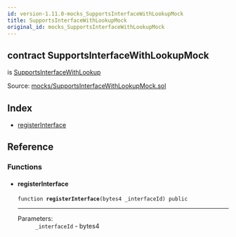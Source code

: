 ```yaml
---
id: version-1.11.0-mocks_SupportsInterfaceWithLookupMock
title: SupportsInterfaceWithLookupMock
original_id: mocks_SupportsInterfaceWithLookupMock
---
```


<div class="contract-doc"><div class="contract"><h2 class="contract-header"><span class="contract-kind">contract</span> SupportsInterfaceWithLookupMock</h2><p class="base-contracts"><span>is</span> <a href="introspection_SupportsInterfaceWithLookup.html">SupportsInterfaceWithLookup</a></p><div class="source">Source: <a href="https://github.com/OpenZeppelin/zeppelin-solidity/blob/v1.11.0/contracts/mocks/SupportsInterfaceWithLookupMock.sol" target="_blank">mocks/SupportsInterfaceWithLookupMock.sol</a></div></div><div class="index"><h2>Index</h2><ul><li><a href="mocks_SupportsInterfaceWithLookupMock.html#registerInterface">registerInterface</a></li></ul></div><div class="reference"><h2>Reference</h2><div class="functions"><h3>Functions</h3><ul><li><div class="item function"><span id="registerInterface" class="anchor-marker"></span><h4 class="name">registerInterface</h4><div class="body"><code class="signature">function <strong>registerInterface</strong><span>(bytes4 _interfaceId) </span><span>public </span></code><hr/><dl><dt><span class="label-parameters">Parameters:</span></dt><dd><div><code>_interfaceId</code> - bytes4</div></dd></dl></div></div></li></ul></div></div></div>
